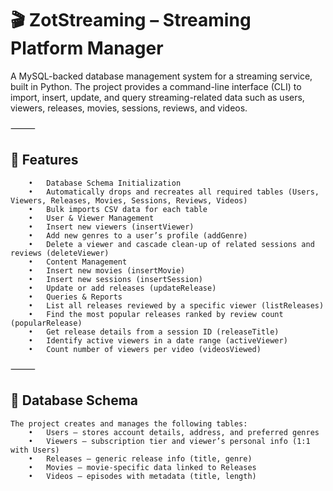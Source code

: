 # 🎬 ZotStreaming – Streaming Platform Manager

A MySQL-backed database management system for a streaming service, built in Python.
The project provides a command-line interface (CLI) to import, insert, update, and query streaming-related data such as users, viewers, releases, movies, sessions, reviews, and videos.

⸻

## 🚀 Features
```
	•	Database Schema Initialization
	•	Automatically drops and recreates all required tables (Users, Viewers, Releases, Movies, Sessions, Reviews, Videos)
	•	Bulk imports CSV data for each table
	•	User & Viewer Management
	•	Insert new viewers (insertViewer)
	•	Add new genres to a user’s profile (addGenre)
	•	Delete a viewer and cascade clean-up of related sessions and reviews (deleteViewer)
	•	Content Management
	•	Insert new movies (insertMovie)
	•	Insert new sessions (insertSession)
	•	Update or add releases (updateRelease)
	•	Queries & Reports
	•	List all releases reviewed by a specific viewer (listReleases)
	•	Find the most popular releases ranked by review count (popularRelease)
	•	Get release details from a session ID (releaseTitle)
	•	Identify active viewers in a date range (activeViewer)
	•	Count number of viewers per video (videosViewed)
```
⸻

## 📂 Database Schema
```
The project creates and manages the following tables:
	•	Users – stores account details, address, and preferred genres
	•	Viewers – subscription tier and viewer’s personal info (1:1 with Users)
	•	Releases – generic release info (title, genre)
	•	Movies – movie-specific data linked to Releases
	•	Videos – episodes with metadata (title, length)
```
